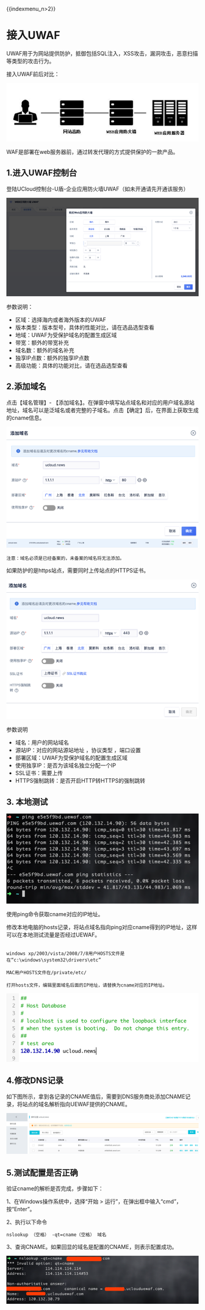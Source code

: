 {{indexmenu_n>2}}

# 接入UWAF

UWAF用于为网站提供防护，抵御包括SQL注入，XSS攻击，漏洞攻击，恶意扫描等类型的攻击行为。

接入UWAF前后对比：

![网站高防.jpg](/images/common/网站高防.jpg)

WAF是部署在web服务器前，通过转发代理的方式提供保护的一款产品。

## 1.进入UWAF控制台

登陆UCloud控制台-U盾-企业应用防火墙UWAF（如未开通请先开通该服务）

![waf24.png](/images/common/waf24.png)

参数说明：

  - 区域：选择海内或者海外版本的UWAF
  - 版本类型：版本型号，具体的性能对比，请在选品选型查看
  - 地域：UWAF为受保护域名的配置生成区域
  - 带宽：额外的带宽补充
  - 域名数：额外的域名补充
  - 独享IP点数：额外的独享IP点数
  - 高级功能：具体的功能对比，请在选品选型查看

## 2.添加域名

点击【域名管理】-
【添加域名】。在弹窗中填写站点域名和对应的用户域名源站地址，域名可以是泛域名或者完整的子域名。点击【确定】后，在界面上获取生成的cname信息。

![waf25.png](/images/common/waf25.png)
![waf26.png](/images/common/waf26.png)

`注意：域名必须是已经备案的，未备案的域名将无法添加。`

如果防护的是https站点，需要同时上传站点的HTTPS证书。

![waf27.png](/images/common/waf27.png)

参数说明

  - 域名：用户的网站域名
  - 源站IP：对应的网站源站地址 ，协议类型 ，端口设置
  - 部署区域：UWAF为受保护域名的配置生成区域
  - 使用独享IP：是否为该域名独立分配一个IP
  - SSL证书：需要上传
  - HTTPS强制跳转：是否开启HTTP转HTTPS的强制跳转

## 3\. 本地测试

![](/images/common/waf28.png)

使用ping命令获取cname对应的IP地址。

修改本地电脑的hosts记录，将站点域名指向ping对应cname得到的IP地址，这样可以在本地测试流量是否经过UEWAF。

``` 

windows xp/2003/vista/2008/7/8用户HOSTS文件是在“c:\windows\system32\drivers\etc”

MAC用户HOSTS文件在/private/etc/

打开hosts文件，编辑里面域名后面的IP地址，请替换为cname对应的IP地址。
```

![](/images/common/waf29.png)

## 4.修改DNS记录

如下图所示，拿到各记录的CNAME值后，需要到DNS服务商处添加CNAME记录，将站点的域名解析指向UEWAF提供的CNAME。

![](/images/common/waf30.png)

## 5.测试配置是否正确

验证cname的解析是否完成，步骤如下：

1、在Windows操作系统中，选择“开始 \> 运行”，在弹出框中输入“cmd”，按“Enter”。

2、执行以下命令

`nslookup （空格） -qt=cname（空格） 域名`

3、查询CNAME。如果回显的域名是配置的CNAME，则表示配置成功。

![waf31.png](/images/common/waf31.png)
